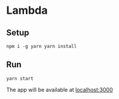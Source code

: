 # Lambda

## Setup
``
npm i -g yarn
yarn install
``

## Run
``yarn start``

The app will be available at [localhost:3000](http://localhost:3000)